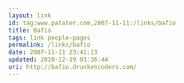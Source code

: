 ```yaml
---
layout: link
id: tag:www.patater.com,2007-11-11:/links/bafio
title: Bafio
tags: link people-pages
permalink: /links/bafio
date: 2007-11-11 23:41:13
updated: 2010-12-19 03:36:44
uri: http://bafio.drunkencoders.com/
---
```

